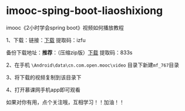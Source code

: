 # imooc-sping-boot-liaoshixiong
imooc《2小时学会spring boot》视频如何播放教程

1、下载：链接：[下载](https://pan.baidu.com/s/1cB9N27icbI0xRBLNQdRKAQ) 提取码：izfu 

备份下载地址：**推荐**：（压缩zip版）[下载](https://pan.baidu.com/s/18KnoPDPCbCliih1yYTVBeg) 提取码：833s

2、在手机 `\Android\data\cn.com.open.mooc\video` 目录下新建`mf_767`目录

3、将下载的视频复制到该目录下

4、打开慕课网手机app即可观看

如果对你有用，点个关注哦，互相学习！！加油！！
